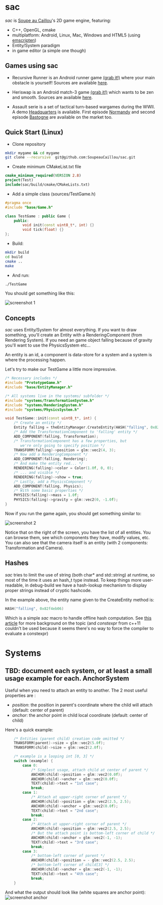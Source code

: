 sac
===

*sac* is [Soupe au Caillou](http://soupeaucaillou)'s 2D game engine, featuring:
* C++, OpenGL, cmake
* multiplatform: Android, Linux, Mac, Windows and HTML5 (using [emscripten](http://emscripten.org/))
* Entity/System paradigm
* in game editor (a simple one though)

Games using sac
-------------------
* Recursive Runner is an Android runner game [(grab it!)](https://play.google.com/store/apps/details?id=net.damsy.soupeaucaillou.recursiveRunner) where your main obstacle is yourself! Sources are available [here](https://github.com/SoupeauCaillou/recursive-runner).

* Heriswap is an Android match-3 game [(grab it!)](https://play.google.com/store/apps/details?id=net.damsy.soupeaucaillou.heriswap) which wants to be zen and smooth. Sources are available [here](https://github.com/SoupeauCaillou/recursive-runner).

* Assault serie is a set of tactical turn-based wargames during the WWII. A demo [Headquarters](https://play.google.com/store/apps/details?id=net.damsy.soupeaucaillou.warbler.assault.headquarters) is available. First episode [Normandy](https://play.google.com/store/apps/details?id=net.damsy.soupeaucaillou.warbler.assault.normandy) and second episode [Bastogne](https://play.google.com/store/apps/details?id=net.damsy.soupeaucaillou.warbler.assault.bastogne) are available on the market too.

Quick Start (Linux)
-------------------

* Clone repository

```sh
mkdir mygame && cd mygame
git clone --recursive  git@github.com:SoupeauCaillou/sac.git
```

* Create minimum CMakeList.txt file

```cmake
cmake_minimum_required(VERSION 2.8)
project(Test)
include(sac/build/cmake/CMakeLists.txt)
```

* Add a simple class (sources/TestGame.h)
```C++
#pragma once
#include "base/Game.h"

class TestGame : public Game {
    public:
        void init(const uint8_t*, int) {}
        void tick(float) {}
};
```

* Build:

```sh
mkdir build
cd build
cmake ..
make
```

* And run:

```sh
./TestGame
```

You should get something like this:

![screenshot 1](http://soupeaucaillou.com/screenshots/screenshot_proto1.jpg)

Concepts
--------
*sac* uses Entity/System for almost everything. If you want to draw something, you'll create an Entity with a RenderingComponent (from Rendering System). If you need an game object falling because of gravity you'll want to use the PhysicsSystem etc...

An entity is an id, a component is data-store for a system and a system is where the processing happen.

Let's try to make our TestGame a little more impressive.

```C++
/* Necessary includes */
#include "PrototypeGame.h"
#include "base/EntityManager.h"

/* All systems live in the systems/ subfolder */
#include "systems/TransformationSystem.h"
#include "systems/RenderingSystem.h"
#include "systems/PhysicsSystem.h"

void TestGame::init(const uint8_t*, int) {
    /* Create an entity */
    Entity falling = theEntityManager.CreateEntity(HASH("falling", 0x82f4eb06));
    /* Add the TransformationComponent to 'falling' entity */
    ADD_COMPONENT(falling, Transformation);
    /* TransformationComponent has a few properties, but
       we're only going to specify position */
    TRANSFORM(falling)->position = glm::vec2(4, 3);
    /* Now add a RenderingComponent */
    ADD_COMPONENT(falling, Rendering);
    /* And make the entity red... */
    RENDERING(falling)->color = Color(1.0f, 0, 0);
    /* ... and visible */
    RENDERING(falling)->show = true;
    /* Lastly, add a PhysicsComponent */
    ADD_COMPONENT(falling, Physics);
    /* With some basic properties */
    PHYSICS(falling)->mass = 1.0f;
    PHYSICS(falling)->gravity = glm::vec2(0, -1.0f);
}
```

Now if you run the game again, you should get something similar to:

![screenshot 2](http://soupeaucaillou.com/screenshots/screenshot_proto2.jpg)

Notice that on the right of the screen, you have the list of all entities. You can browse them, see which components they have, modify values, etc. You can also see that the camera itself is an entity (with 2 components: Transformation and Camera).

Hashes
------
*sac* tries to limit the use of string (both char* and std::string) at runtime, so most of the time it uses an hash_t type instead. To keep things more user-readable, in debug-build we have a hash-lookup mechanism to display proper strings instead of cryptic hashcode.

In the example above, the entity name given to the CreateEntity method is:
```C++
HASH("falling", 0x82f4eb06)
```
Which is a simple *sac* macro to handle offline hash computation. See [this article](http://bitsquid.blogspot.fr/2010/10/static-hash-values.html) for more background on the topic (and *constexpr* from c++11 couldn't be used because it seems there's no way to force the compiler to evaluate a constexpr)

Systems
=======
TBD: document each system, or at least a small usage example for each.
AnchorSystem
------------
Useful when you need to attach an entity to another.
The 2 most useful properties are :
- *position*: the position in parent's coordinate where the child will attach (default: center of parent)
- *anchor*: the anchor point in child local coordinate (default: center of child)

Here's a quick example:
```C++
    /* Entities (parent child) creation code omitted */
    TRANSFORM(parent)->size = glm::vec2(5.0f);
    TRANSFORM(child)->size = glm::vec2(2.0f);

    /* example is a looping int [0, 3] */
    switch (example) {
        case 0:
            /* Simplest usage, attach child at center of parent */
            ANCHOR(child)->position = glm::vec2(0.0f);
            ANCHOR(child)->anchor = glm::vec2(0.0f);
            TEXT(child)->text = "1st case";
            break;
        case 1:
            /* Attach at upper-right corner of parent */
            ANCHOR(child)->position = glm::vec2(2.5, 2.5);
            ANCHOR(child)->anchor = glm::vec2(0.0f);
            TEXT(child)->text = "2nd case";
            break;
        case 2:
            /* Attach at upper-right corner of parent */
            ANCHOR(child)->position = glm::vec2(2.5, 2.5);
            /* But the attach point is bottom-left corner of child */
            ANCHOR(child)->anchor = glm::vec2(-1, -1);
            TEXT(child)->text = "3rd case";
            break;
        case 3:
            /* bottom-left corner of parent */
            ANCHOR(child)->position = - glm::vec2(2.5, 2.5);
            /* bottom-left corner of child[3] */
            ANCHOR(child)->anchor = glm::vec2(-1, -1);
            TEXT(child)->text = "4th case";
            break;
    }
```

And what the output should look like (white squares are anchor point):
![screenshot anchor](http://soupeaucaillou.com/screenshots/screenshot_anchor.gif)
